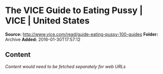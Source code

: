 # The VICE Guide to Eating Pussy | VICE | United States

**Source:** http://www.vice.com/read/guide-eating-pussy-100-guides
**Folder:** Archive
**Added:** 2016-01-30T17:57:12




## Content
*Content would need to be fetched separately for web URLs*
